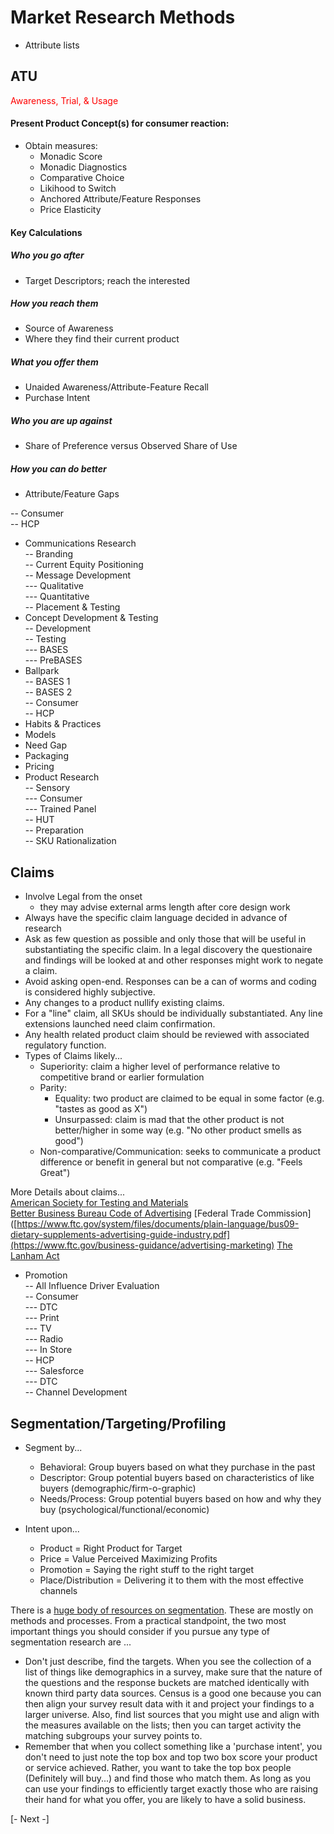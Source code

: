 
# Market Research Methods

- Attribute lists<br>

## ATU
<font color=red>Awareness, Trial, & Usage</font>
#### Present Product Concept(s) for consumer reaction:<br>
- Obtain measures:<br>
  - Monadic Score<br>
  - Monadic Diagnostics<br> 
  - Comparative Choice<br>
  - Likihood to Switch<br>
  - Anchored Attribute/Feature Responses<br>
  - Price Elasticity<br>
#### Key Calculations
##### Who you go after
- Target Descriptors; reach the interested<br>
##### How you reach them
- Source of Awareness<br>
- Where they find their current product<br>
##### What you offer them
- Unaided Awareness/Attribute-Feature Recall<br>
- Purchase Intent<br>
##### Who you are up against
- Share of Preference versus Observed Share of Use<br>
##### How you can do better
- Attribute/Feature Gaps<br>





--	Consumer<br>
--	HCP<br>
- Communications Research<br>
--	Branding<br>
--	Current Equity Positioning<br>
--	Message Development<br>
---		Qualitative<br>
---		Quantitative<br>
--	Placement & Testing<br>
- Concept Development & Testing<br>
--	Development<br>
--	Testing<br>
---		BASES<br>
---			PreBASES	<br>
- Ballpark<br>
--			BASES 1<br>
--			BASES 2<br>
--		Consumer<br>
--		HCP<br>
- Habits & Practices<br>
- Models<br>
- Need Gap<br>
- Packaging<br>
- Pricing<br>
- Product Research<br>
--	Sensory<br>
---		Consumer<br>
---		Trained Panel<br>
--	HUT<br>
--	Preparation<br>
--	SKU Rationalization<br>

##  Claims
- Involve Legal from the onset<br>
  - they may advise external arms length after core design work<br>
- Always have the specific claim language decided in advance of research<br>
- Ask as few question as possible and only those that will be useful in substantiating the specific claim.  In a legal discovery the questionaire and findings will be looked at and other responses might work to negate a claim.<br>
- Avoid asking open-end.  Responses can be a can of worms and coding is considered highly subjective.<br>
- Any changes to a product nullify existing claims.<br>
- For a "line" claim, all SKUs should be individually substantiated.  Any line extensions launched need claim confirmation.<br>
- Any health related product claim should be reviewed with associated regulatory function.<br> 
- Types of Claims likely...<br>
  - Superiority: claim a higher level of performance relative to competitive brand or earlier formulation<br>
  - Parity:<br>
    - Equality: two product are claimed to be equal in some factor (e.g. "tastes as good as X")<br>
    - Unsurpassed: claim is mad that the other product is not better/higher in some way (e.g. "No other product smells as good")<br>
  - Non-comparative/Communication: seeks to communicate a product difference or benefit in general but not comparative (e.g. "Feels Great")<br>

More Details about claims...<br>
[American Society for Testing and Materials](https://www.astm.org/e1958-22.html)<br>
[Better Business Bureau Code of Advertising](https://www.bbb.org/code-of-advertising)
[Federal Trade Commission]([https://www.ftc.gov/system/files/documents/plain-language/bus09-dietary-supplements-advertising-guide-industry.pdf](https://www.ftc.gov/business-guidance/advertising-marketing)
[The Lanham Act](https://cuetolawgroup.com/trademark-infringement-elements/#:~:text=the%20Lanham%20Act.-,What%20are%20the%20four%20major%20Lanham%20Act%20violations%3F,similar%20to%20a%20famous%20mark.)


- Promotion<br>
--	All Influence Driver Evaluation<br>
--	Consumer<br>
---		DTC<br>
---		Print<br>
---		TV<br>
---		Radio<br>
---		In Store<br>
--	HCP<br>
---		Salesforce<br>
---		DTC<br>
--	Channel Development<br>


## Segmentation/Targeting/Profiling
- Segment by...<br>
  -  Behavioral: Group buyers based on what they purchase in the past<br>
  -  Descriptor: Group potential buyers based on characteristics of like buyers (demographic/firm-o-graphic)<br>
  -  Needs/Process: Group potential buyers based on how and why they buy (psychological/functional/economic)<br>

- Intent upon...<br>
  - Product = Right Product for Target<br>
  - Price = Value Perceived Maximizing Profits<br>
  - Promotion = Saying the right stuff to the right target<br>
  - Place/Distribution = Delivering it to them with the most effective channels<br>

There is a [huge body of resources on segmentation](https://guides.loc.gov/consumer-research/market-segments).  These are mostly on methods and processes.  From a practical standpoint, the two most important things you should consider if you pursue any type of segmentation research are ...<br>
  - Don't just describe, find the targets.  When you see the collection of a list of things like demographics in a survey, make sure that the nature of the questions and the response buckets are matched identically with known third party data sources.  Census is a good one because you can then align your survey result data with it and project your findings to a larger universe.  Also, find list sources that you might use and align with the measures available on the lists; then you can target activity the matching subgroups your survey points to.<br>
  - Remember that when you collect something like a 'purchase intent', you don't need to just note the top box and top two box score your product or service achieved.  Rather, you want to take the top box people (Definitely will buy...) and find those who match them.  As long as you can use your findings to efficiently target exactly those who are raising their hand for what you offer, you are likely to have a solid business.<br>


[- Next -]

